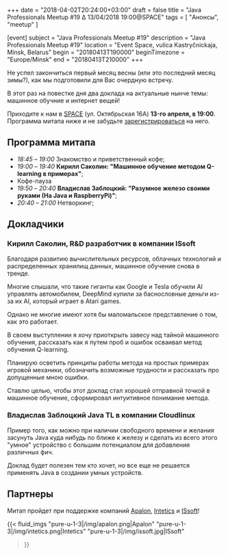 +++
date = "2018-04-02T20:24:00+03:00"
draft = false
title = "Java Professionals Meetup #19 ∆ 13/04/2018 19:00@SPACE"
tags = [
    "Анонсы", "meetup"
]

[event]
subject = "Java Professionals Meetup #19"
description = "Java Professionals Meetup #19"
location = "Event Space, vulica Kastryčnickaja, Minsk, Belarus"
begin = "20180413T190000"
beginTimezone = "Europe/Minsk"
end = "20180413T210000"
+++

Не успел закончиться первый месяц весны (или это последний месяц зимы?), как мы подготовили для Вас очердную встречу.

В этот раз на повестке дня два доклада на актуальные нынче темы: машинное обучние и интернет вещей!

Приходите к нам в [SPACE](http://eventspace.by) (ул. Октябрьская 16А) **13-го апреля, в 19:00**.
Программа митапа ниже и не забудьте [зарегистрироваться](https://bit.ly/jprof_reg_19) на него.

<!--more-->

## Программа митапа
* _18:45_ – _19:00_ Знакомство и приветственный кофе;
* _19:00_ – _19:40_ **Кирилл Саколин: "Машинное обучение методом Q-learning в примерах"**;
* Кофе-пауза
* _19:50_ – _20:40_ **Владислав Заблоцкий: "Разумное железо своими руками (На Java и RaspberryPi)"**;
* _20:40_ – _21:00_ Hетворкинг;

## Докладчики

### Кирилл Саколин, R&D разработчик в компании ISsoft

Благодаря развитию вычислительных ресурсов, облачных технологий и распределенных хранилищ данных, машинное обучение снова в тренде.

Многие слышали, что такие гиганты как Google и Tesla обучили AI управлять автомобилем, DeepMind купили за баснословные деньги из-за их AI, который играет в Atari games.

Однако не многие имеют хотя бы маломальское представление о том, как это работает.

В своем выступлении я хочу приоткрыть завесу над тайной машинного обучения, рассказать как я путем проб и ошибок осваивал метод обучения Q-learning.

Планирую осветить принципы работы метода на простых примерах игровой механики, обозначить возможные трудности и рассказать про допущенные мною ошибки.

Ставлю целью, чтобы этот доклад стал хорошей отправной точкой в машинное обучение, сформировал интуитивное понимание метода.


### Владислав Заблоцкий Java TL в компании Cloudlinux

Пример того, как можно при наличии свободного времени и желания засунуть Java куда нибудь по ближе к железу и сделать из всего этого "умное" устройство с большим потенциалом для добавления различных фич.

Доклад будет полезен тем кто хочет, но все еще не решается применять Java в создании умных устройств.

## Партнеры

Митап пройдет при поддержке компаний [Apalon](http://apalon.com), [Intetics](http://intetics.com) и [ISsoft](http://www.issoft.by)!

{{< fluid_imgs
  "pure-u-1-3|/img/apalon.png|Apalon"
  "pure-u-1-3|/img/intetics.png|Intetics"
  "pure-u-1-3|/img/issoft.jpg|ISsoft"
>}}
